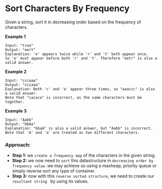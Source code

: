 # Sort Characters By Frequency

Given a string, sort it in decreasing order based on the frequency of characters.

**Example 1**

```
Input: "tree"
Output: "eert"
Explanation: 'e' appears twice while 'r' and 't' both appear once.
So 'e' must appear before both 'r' and 't'. Therefore "eetr" is also a valid answer.
```

**Example 2**

```
Input: "cccaaa"
Output: "cccaaa"
Explanation: Both 'c' and 'a' appear three times, so "aaaccc" is also a valid answer.
Note that "cacaca" is incorrect, as the same characters must be together.
```

**Example 3**

```
Input: "Aabb"
Output: "bbAa"
Explanation: "bbaA" is also a valid answer, but "Aabb" is incorrect.
Note that 'A' and 'a' are treated as two different characters.
```

### Approach:

* **Step 1:** we `create a frequency map` of the characters in the given string.
* **Step 2:** we now need to `sort` this datastructure in `decreasing order by frequency value`. 
we may achieve so using a maxheap, priority queue or simply reverse sort any type of container.
* **Step 3:** now with this `reverse sorted structure`, we need to create our `resultant string ` by using its values.
